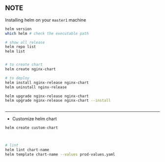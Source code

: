## NOTE

Installing helm on your `master1` machine 
```bash 
helm version 
which helm # check the executable path 

# show all release 
helm repo list 
helm list 


# to create chart 
helm create nginx-chart

# to deploy 
helm install nginx-release nginx-chart 
helm uninstall nginx-release 

helm upgrade nginx-release nginx-chart 
helm upgrade nginx-release nginx-chart --install 



```

*** 
- Customize helm chart 
```bash
helm create custom-chart 



# lint
helm lint chart-name
helm template chart-name --values prod-values.yaml
```